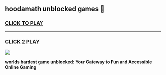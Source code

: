 
## hoodamath unblocked games 👋
<h3>
<a href="https://premium.freeplayer.one?title=hoodamath_unblocked_games&ref=13F">CLICK TO PLAY</a></h3>
<hr>

<h3>
<a href="https://premium.freeplayer.one?title=hoodamath_unblocked_games&ref=13F">CLICK 2 PLAY</a>
  
</h3>

<a href="https://premium.freeplayer.one?title=hoodamath_unblocked_games&ref=12F/"><img src="https://clearcache.store/games.png"></a>


**worlds hardest game unblocked: Your Gateway to Fun and Accessible Online Gaming**
